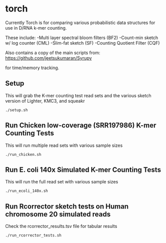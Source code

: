 # torch
Currently Torch is for comparing various probabilistic data structures for use in D/RNA k-mer counting.

These include:
-Multi layer spectral bloom filters (BF2)
-Count-min sketch w/ log counter (CML)
-Slim-fat sketch (SF)
-Counting Quotient Filter (CQF)

Also contains a copy of the main scripts from:
https://github.com/jeetsukumaran/Syrupy

for time/memory tracking.

## Setup
This will grab the K-mer counting test read sets
and the various sketch version of Lighter, KMC3, and squeakr

	./setup.sh

## Run Chicken low-coverage (SRR197986) K-mer Counting Tests
This will run multiple read sets with various sample sizes

	./run_chicken.sh

## Run E. coli 140x Simulated K-mer Counting Tests
This will run the full read set with various sample sizes

	./run_ecoli_140x.sh

## Run Rcorrector sketch tests on Human chromosome 20 simulated reads
Check the rcorrector\_results.tsv file for tabular results

	./run_rcorrector_tests.sh	
